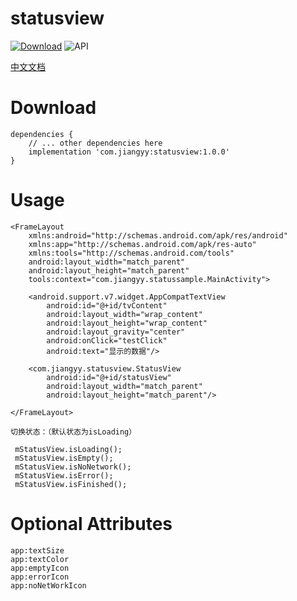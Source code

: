 # statusview
[![Download](https://api.bintray.com/packages/jiangyychn/maven/statusview/images/download.svg)](https://bintray.com/jiangyychn/maven/statusview) ![API](https://img.shields.io/badge/api-14%2B-brightgreen.svg)

[中文文档](https://github.com/jyygithub/statusview/blob/master/README.zh.md)

# Download
```
dependencies {
    // ... other dependencies here
    implementation 'com.jiangyy:statusview:1.0.0'
}
```

# Usage

```
<FrameLayout
    xmlns:android="http://schemas.android.com/apk/res/android"
    xmlns:app="http://schemas.android.com/apk/res-auto"
    xmlns:tools="http://schemas.android.com/tools"
    android:layout_width="match_parent"
    android:layout_height="match_parent"
    tools:context="com.jiangyy.statussample.MainActivity">

    <android.support.v7.widget.AppCompatTextView
        android:id="@+id/tvContent"
        android:layout_width="wrap_content"
        android:layout_height="wrap_content"
        android:layout_gravity="center"
        android:onClick="testClick"
        android:text="显示的数据"/>

    <com.jiangyy.statusview.StatusView
        android:id="@+id/statusView"
        android:layout_width="match_parent"
        android:layout_height="match_parent"/>

</FrameLayout>
```

```
切换状态：（默认状态为isLoading）

 mStatusView.isLoading();
 mStatusView.isEmpty();
 mStatusView.isNoNetwork();
 mStatusView.isError();
 mStatusView.isFinished();
```

# Optional Attributes

```
app:textSize
app:textColor
app:emptyIcon
app:errorIcon
app:noNetWorkIcon
```